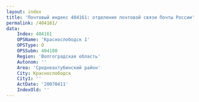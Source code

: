```yaml
---
layout: index
title: 'Почтовый индекс 404161: отделение почтовой связи Почты России'
permalink: /404161/
data:
    Index: 404161
    OPSName: 'Краснослободск 1'
    OPSType: О
    OPSSubm: 404100
    Region: 'Волгоградская область'
    Autonom: ''
    Area: 'Среднеахтубинский район'
    City: Краснослободск
    City1: ''
    ActDate: '20070411'
    IndexOld: ''
---
```

